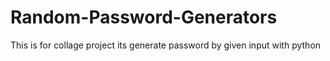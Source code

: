 # Random-Password-Generators
This is for collage project its generate password by given input with python

